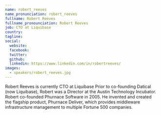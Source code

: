```yaml
---
name: robert_reeves
name_pronunciation: robert_reeves
fullname: Robert Reeves
fullname_pronounciation: Robert Reeves
job: CTO at Liquibase
country: 
tagline: 
social:
  website: 
  facebook:
  twitter:
  github: 
  linkedin: https://www.linkedin.com/in/robertreeves/
images:
  - speakers/robert_reeves.jpg
---
```

Robert Reeves is currently CTO at Liquibase
Prior to co-founding Datical (now Liquibase), Robert was a Director at the Austin Technology Incubator. Robert co-founded Phurnace Software in 2005. He invented and created the flagship product, Phurnace Deliver, which provides middleware infrastructure management to multiple Fortune 500 companies.